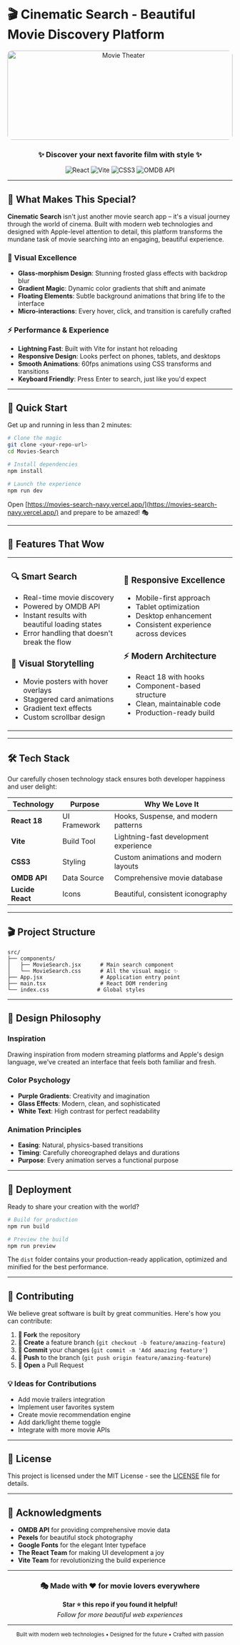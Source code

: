 # 🎬 Cinematic Search - Beautiful Movie Discovery Platform

<div align="center">
  <img src="https://images.pexels.com/photos/7991579/pexels-photo-7991579.jpeg?auto=compress&cs=tinysrgb&w=1200&h=400&fit=crop" alt="Movie Theater" width="100%" height="200" style="border-radius: 10px; object-fit: cover;">
  
  <h3>✨ Discover your next favorite film with style ✨</h3>
  
  ![React](https://img.shields.io/badge/React-18.3.1-61DAFB?style=for-the-badge&logo=react&logoColor=white)
  ![Vite](https://img.shields.io/badge/Vite-5.4.2-646CFF?style=for-the-badge&logo=vite&logoColor=white)
  ![CSS3](https://img.shields.io/badge/CSS3-Animations-1572B6?style=for-the-badge&logo=css3&logoColor=white)
  ![OMDB API](https://img.shields.io/badge/OMDB-API-FF6B35?style=for-the-badge)
</div>

---

## 🌟 What Makes This Special?

**Cinematic Search** isn't just another movie search app – it's a visual journey through the world of cinema. Built with modern web technologies and designed with Apple-level attention to detail, this platform transforms the mundane task of movie searching into an engaging, beautiful experience.

### 🎨 **Visual Excellence**
- **Glass-morphism Design**: Stunning frosted glass effects with backdrop blur
- **Gradient Magic**: Dynamic color gradients that shift and animate
- **Floating Elements**: Subtle background animations that bring life to the interface
- **Micro-interactions**: Every hover, click, and transition is carefully crafted

### ⚡ **Performance & Experience**
- **Lightning Fast**: Built with Vite for instant hot reloading
- **Responsive Design**: Looks perfect on phones, tablets, and desktops
- **Smooth Animations**: 60fps animations using CSS transforms and transitions
- **Keyboard Friendly**: Press Enter to search, just like you'd expect

---

## 🚀 Quick Start

Get up and running in less than 2 minutes:

```bash
# Clone the magic
git clone <your-repo-url>
cd Movies-Search

# Install dependencies
npm install

# Launch the experience
npm run dev
```

Open [https://movies-search-navy.vercel.app/](https://movies-search-navy.vercel.app/) and prepare to be amazed! 🎭

---

## 🎯 Features That Wow

<table>
<tr>
<td width="50%">

### 🔍 **Smart Search**
- Real-time movie discovery
- Powered by OMDB API
- Instant results with beautiful loading states
- Error handling that doesn't break the flow

### 🎨 **Visual Storytelling**
- Movie posters with hover overlays
- Staggered card animations
- Gradient text effects
- Custom scrollbar design

</td>
<td width="50%">

### 📱 **Responsive Excellence**
- Mobile-first approach
- Tablet optimization
- Desktop enhancement
- Consistent experience across devices

### ⚡ **Modern Architecture**
- React 18 with hooks
- Component-based structure
- Clean, maintainable code
- Production-ready build

</td>
</tr>
</table>

---

## 🛠️ Tech Stack

Our carefully chosen technology stack ensures both developer happiness and user delight:

| Technology | Purpose | Why We Love It |
|------------|---------|----------------|
| **React 18** | UI Framework | Hooks, Suspense, and modern patterns |
| **Vite** | Build Tool | Lightning-fast development experience |
| **CSS3** | Styling | Custom animations and modern layouts |
| **OMDB API** | Data Source | Comprehensive movie database |
| **Lucide React** | Icons | Beautiful, consistent iconography |

---

## 🎬 Project Structure

```
src/
├── components/
│   ├── MovieSearch.jsx      # Main search component
│   └── MovieSearch.css      # All the visual magic ✨
├── App.jsx                  # Application entry point
├── main.tsx                 # React DOM rendering
└── index.css               # Global styles
```

---

## 🎨 Design Philosophy

### **Inspiration**
Drawing inspiration from modern streaming platforms and Apple's design language, we've created an interface that feels both familiar and fresh.

### **Color Psychology**
- **Purple Gradients**: Creativity and imagination
- **Glass Effects**: Modern, clean, and sophisticated
- **White Text**: High contrast for perfect readability

### **Animation Principles**
- **Easing**: Natural, physics-based transitions
- **Timing**: Carefully choreographed delays and durations
- **Purpose**: Every animation serves a functional purpose

---

## 🚀 Deployment

Ready to share your creation with the world?

```bash
# Build for production
npm run build

# Preview the build
npm run preview
```

The `dist` folder contains your production-ready application, optimized and minified for the best performance.

---

## 🤝 Contributing

We believe great software is built by great communities. Here's how you can contribute:

1. **🍴 Fork** the repository
2. **🌿 Create** a feature branch (`git checkout -b feature/amazing-feature`)
3. **💫 Commit** your changes (`git commit -m 'Add amazing feature'`)
4. **🚀 Push** to the branch (`git push origin feature/amazing-feature`)
5. **🎉 Open** a Pull Request

### 💡 Ideas for Contributions
- Add movie trailers integration
- Implement user favorites system
- Create movie recommendation engine
- Add dark/light theme toggle
- Integrate with more movie APIs

---

## 📝 License

This project is licensed under the MIT License - see the [LICENSE](LICENSE) file for details.

---

## 🙏 Acknowledgments

- **OMDB API** for providing comprehensive movie data
- **Pexels** for beautiful stock photography
- **Google Fonts** for the elegant Inter typeface
- **The React Team** for making UI development a joy
- **Vite Team** for revolutionizing the build experience

---

<div align="center">
  <h3>🎭 Made with ❤️ for movie lovers everywhere</h3>
  
  <p>
    <strong>Star ⭐ this repo if you found it helpful!</strong><br>
    <em>Follow for more beautiful web experiences</em>
  </p>
  
  ---
  
  <sub>Built with modern web technologies • Designed for the future • Crafted with passion</sub>
</div>
